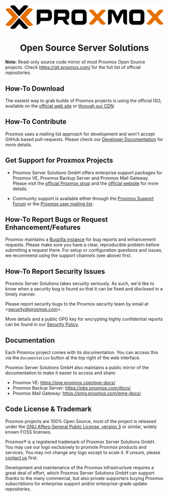 <p align="center">
  <a href="https://proxmox.com">
    <picture>
      <source media="(prefers-color-scheme: dark)" srcset="https://raw.githubusercontent.com/proxmox/.github/main/Proxmox-logo-800-white.svg">
      <source media="(prefers-color-scheme: light)" srcset="https://raw.githubusercontent.com/proxmox/.github/main/Proxmox-logo-800.svg">
      <img alt="Proxmox Logo" src="https://raw.githubusercontent.com/proxmox/.github/main/Proxmox-logo-800.svg">
    </picture>
  </a>
</p>

<h1 align="center">Open Source Server Solutions</h1>

**Note**: Read-only source code mirror of most Proxmox Open Source projects. Check https://git.proxmox.com/ for the full list of official repositories.

## How-To Download

The easiest way to grab builds of Proxmox projects is using the official ISO, available on the
[official web site](https://proxmox.com/en/downloads) or [through our CDN](https://enterprise.proxmox.com/iso/).

## How-To Contribute

Proxmox uses a mailing list approach for development and won't accept GitHub based pull-requests.
Please check our [Developer Documentation](https://pve.proxmox.com/wiki/Developer_Documentation) for more details.

## Get Support for Proxmox Projects

* Proxmox Server Solutions GmbH offers enterprise support packages for Proxmox VE, Proxmox Backup Server and Proxmox Mail Gateway.
  Please visit the [official Proxmox shop](https://shop.proxmox.com/) and the [official website](https://www.proxmox.com/) for more details.
  
* Community support is available either through the [Proxmox Support Forum](https://forum.proxmox.com/) or the
  [Proxmox user mailing list](https://lists.proxmox.com/cgi-bin/mailman/listinfo/pve-user).
  
## How-To Report Bugs or Request Enhancement/Features

Proxmox maintains a [Bugzilla instance](https://bugzilla.proxmox.com/) for bug reports and enhancement requests.
Please make sure you have a clear, reproducible problem before submitting a request there.
For setup or configuration questions and issues, we recommend using the support channels (see above) first.

## How-To Report Security Issues

Proxmox Server Solutions takes security seriously.
As such, we'd like to know when a security bug is found so that it can be fixed and disclosed in a timely manner.

Please report security bugs to the Proxmox security team by email at <[security@proxmox.com](mailto:security@proxmox.com)>.

More details and a public GPG key for encrypting highly confidential reports can be found in our [Security Policy](https://pve.proxmox.com/wiki/Security_Reporting).

## Documentation

Each Proxmox project comes with its documentation. You can access this via the `Documentation` button at the top right of the web interface.

Proxmox Server Solutions GmbH also maintains a public mirror of the documentation to make it easier to access and share:

* Proxmox VE: https://pve.proxmox.com/pve-docs/
* Proxmox Backup Server: https://pbs.proxmox.com/docs/
* Proxmox Mail Gateway: https://pmg.proxmox.com/pmg-docs/

## Code License & Trademark

Proxmox projects are 100% Open Source, most of the project is released under the
[GNU Affero General Public License, version 3](https://www.gnu.org/licenses/agpl-3.0.html) or similar,
widely known FOSS licenses.

Proxmox® is a registered trademark of Proxmox Server Solutions GmbH.
You may use our logo exclusively to promote Proxmox products and services.
You may not change any logo except to scale it. If unsure, please [contact us](https://www.proxmox.com/en/about/contact) first.

Development and maintenance of the Proxmox infrastructure requires a great deal of effort, which Proxmox Server Solutions GmbH
can support thanks to the many commercial, but also private supporters buying Proxmox subscribtions for enterprise support
and/or enterprise-grade update repositories.
